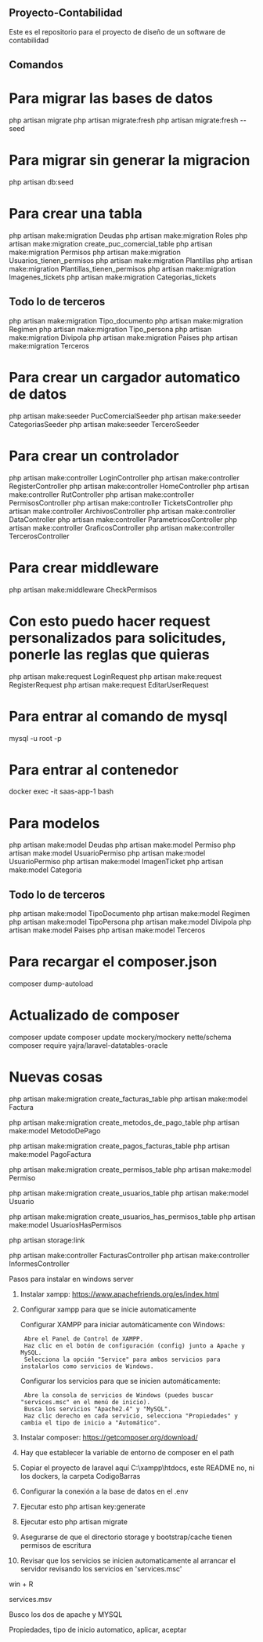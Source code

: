## Proyecto-Contabilidad
Este es el repositorio para el proyecto de diseño de un software de contabilidad


## Comandos

# Para migrar las bases de datos
php artisan migrate
php artisan migrate:fresh
php artisan migrate:fresh --seed

# Para migrar sin generar la migracion
php artisan db:seed

# Para crear una tabla
php artisan make:migration Deudas
php artisan make:migration Roles
php artisan make:migration create_puc_comercial_table
php artisan make:migration Permisos
php artisan make:migration Usuarios_tienen_permisos
php artisan make:migration Plantillas
php artisan make:migration Plantillas_tienen_permisos
php artisan make:migration Imagenes_tickets
php artisan make:migration Categorias_tickets

## Todo lo de terceros

php artisan make:migration Tipo_documento
php artisan make:migration Regimen
php artisan make:migration Tipo_persona
php artisan make:migration Divipola
php artisan make:migration Paises
php artisan make:migration Terceros

# Para crear un cargador automatico de datos
php artisan make:seeder PucComercialSeeder
php artisan make:seeder CategoriasSeeder
php artisan make:seeder TerceroSeeder



# Para crear un controlador
php artisan make:controller LoginController
php artisan make:controller RegisterController
php artisan make:controller HomeController
php artisan make:controller RutController
php artisan make:controller PermisosController
php artisan make:controller TicketsController
php artisan make:controller ArchivosController
php artisan make:controller DataController
php artisan make:controller ParametricosController
php artisan make:controller GraficosController
php artisan make:controller TercerosController


# Para crear middleware

php artisan make:middleware CheckPermisos

# Con esto puedo hacer request personalizados para solicitudes, ponerle las reglas que quieras
php artisan make:request LoginRequest
php artisan make:request RegisterRequest
php artisan make:request EditarUserRequest

# Para entrar al comando de mysql
mysql -u root -p

# Para entrar al contenedor
docker exec -it saas-app-1 bash

# Para modelos
php artisan make:model Deudas
php artisan make:model Permiso
php artisan make:model UsuarioPermiso
php artisan make:model UsuarioPermiso
php artisan make:model ImagenTicket
php artisan make:model Categoria

## Todo lo de terceros

php artisan make:model TipoDocumento
php artisan make:model Regimen
php artisan make:model TipoPersona
php artisan make:model Divipola
php artisan make:model Paises
php artisan make:model Terceros

# Para recargar el composer.json
composer dump-autoload


# Actualizado de composer
composer update
composer update mockery/mockery nette/schema
composer require yajra/laravel-datatables-oracle



# Nuevas cosas 

php artisan make:migration create_facturas_table
php artisan make:model Factura

php artisan make:migration create_metodos_de_pago_table
php artisan make:model MetodoDePago

php artisan make:migration create_pagos_facturas_table
php artisan make:model PagoFactura

php artisan make:migration create_permisos_table
php artisan make:model Permiso

php artisan make:migration create_usuarios_table
php artisan make:model Usuario

php artisan make:migration create_usuarios_has_permisos_table
php artisan make:model UsuariosHasPermisos

php artisan storage:link



php artisan make:controller FacturasController
php artisan make:controller InformesController


Pasos para instalar en windows server

1) Instalar xampp: https://www.apachefriends.org/es/index.html

2) Configurar xampp para que se inicie automaticamente


    Configurar XAMPP para iniciar automáticamente con Windows:

        Abre el Panel de Control de XAMPP.
        Haz clic en el botón de configuración (config) junto a Apache y MySQL.
        Selecciona la opción "Service" para ambos servicios para instalarlos como servicios de Windows.
    
    Configurar los servicios para que se inicien automáticamente:

        Abre la consola de servicios de Windows (puedes buscar "services.msc" en el menú de inicio).
        Busca los servicios "Apache2.4" y "MySQL".
        Haz clic derecho en cada servicio, selecciona "Propiedades" y cambia el tipo de inicio a "Automático".

3) Instalar composer: https://getcomposer.org/download/

3) Hay que establecer la variable de entorno de composer en el path

4) Copiar el proyecto de laravel aquí C:\xampp\htdocs, este README no, ni los dockers, la carpeta CodigoBarras

5) Configurar la conexión a la base de datos en el .env

6) Ejecutar esto php artisan key:generate

7) Ejecutar esto php artisan migrate

8) Asegurarse de que el directorio storage y bootstrap/cache tienen permisos de escritura

9) Revisar que los servicios se inicien automaticamente al arrancar el servidor revisando los servicios en 'services.msc'

win + R

services.msv



Busco los dos de apache y MYSQL 

Propiedades, tipo de inicio automatico, aplicar, aceptar
